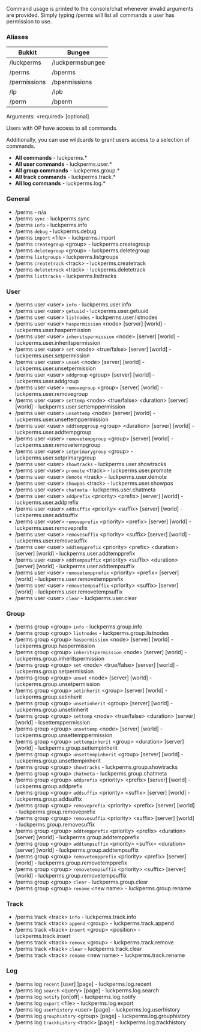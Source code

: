Command usage is printed to the console/chat whenever invalid arguments are provided. Simply typing /perms will list all commands a user has permission to use.

### Aliases
| Bukkit           | Bungee           |
|------------------|------------------|
| /luckperms       | /luckpermsbungee |
| /perms           | /bperms          |
| /permissions     | /bpermissions    |
| /lp              | /lpb             |
| /perm            | /bperm           |

Arguments: \<required\> [optional]

Users with OP have access to all commands.

Additionally, you can use wildcards to grant users access to a selection of commands.
* **All commands** - luckperms.*
* **All user commands** - luckperms.user.*
* **All group commands** - luckperms.group.*
* **All track commands** - luckperms.track.*
* **All log commands** - luckperms.log.*

### General
*  /perms - n/a
*  /perms `sync` - luckperms.sync
*  /perms `info` - luckperms.info
*  /perms `debug` - luckperms.debug
*  /perms `import` \<file\> - luckperms.import
*  /perms `creategroup` \<group\> - luckperms.creategroup
*  /perms `deletegroup` \<group\> - luckperms.deletegroup
*  /perms `listgroups` - luckperms.listgroups
*  /perms `createtrack` \<track\> - luckperms.createtrack
*  /perms `deletetrack` \<track\> - luckperms.deletetrack
*  /perms `listtracks` - luckperms.listtracks

### User
*  /perms user \<user\> `info` - luckperms.user.info
*  /perms user \<user\> `getuuid` - luckperms.user.getuuid
*  /perms user \<user\> `listnodes` - luckperms.user.listnodes
*  /perms user \<user\> `haspermission` \<node\> [server] [world] - luckperms.user.haspermission
*  /perms user \<user\> `inheritspermission` \<node\> [server] [world] - luckperms.user.inheritspermission
*  /perms user \<user\> `set` \<node\> \<true/false\> [server] [world] - luckperms.user.setpermission
*  /perms user \<user\> `unset` \<node\> [server] [world] -  luckperms.user.unsetpermission
*  /perms user \<user\> `addgroup` \<group\> [server] [world] - luckperms.user.addgroup
*  /perms user \<user\> `removegroup` \<group\> [server] [world] - luckperms.user.removegroup
*  /perms user \<user\> `settemp` \<node\> \<true/false\> \<duration\> [server] [world] - luckperms.user.settemppermission
*  /perms user \<user\> `unsettemp` \<node\> [server] [world] - luckperms.user.unsettemppermission
*  /perms user \<user\> `addtempgroup` \<group\> \<duration\> [server] [world] - luckperms.user.addtempgroup
*  /perms user \<user\> `removetempgroup` \<group\> [server] [world] - luckperms.user.removetempgroup
*  /perms user \<user\> `setprimarygroup` \<group\> - luckperms.user.setprimarygroup
*  /perms user \<user\> `showtracks` - luckperms.user.showtracks
*  /perms user \<user\> `promote` \<track\> - luckperms.user.promote
*  /perms user \<user\> `demote` \<track\> - luckperms.user.demote
*  /perms user \<user\> `showpos` \<track\> - luckperms.user.showpos
*  /perms user \<user\> `chatmeta` - luckperms.user.chatmeta
*  /perms user \<user\> `addprefix` \<priority\> \<prefix\> [server] [world] - luckperms.user.addprefix
*  /perms user \<user\> `addsuffix` \<priority\> \<suffix\> [server] [world] - luckperms.user.addsuffix
*  /perms user \<user\> `removeprefix` \<priority\> \<prefix\> [server] [world] - luckperms.user.removeprefix
*  /perms user \<user\> `removesuffix` \<priority\> \<suffix\> [server] [world] - luckperms.user.removesuffix
*  /perms user \<user\> `addtempprefix` \<priority\> \<prefix\> \<duration\> [server] [world] - luckperms.user.addtempprefix
*  /perms user \<user\> `addtempsuffix` \<priority\> \<suffix\> \<duration\> [server] [world] - luckperms.user.addtempsuffix
*  /perms user \<user\> `removetempprefix` \<priority\> \<prefix\> [server] [world] - luckperms.user.removetempprefix
*  /perms user \<user\> `removetempsuffix` \<priority\> \<suffix\> [server] [world] - luckperms.user.removetempsuffix
*  /perms user \<user\> `clear` - luckperms.user.clear

### Group
*  /perms group \<group\> `info` - 	luckperms.group.info
*  /perms group \<group\> `listnodes` - luckperms.group.listnodes
*  /perms group \<group\> `haspermission` \<node\> [server] [world] - luckperms.group.haspermission
*  /perms group \<group\> `inheritspermission` \<node\> [server] [world] - luckperms.group.inheritspermission
*  /perms group \<group\> `set` \<node\> \<true/false\> [server] [world] - luckperms.group.setpermission
*  /perms group \<group\> `unset` \<node\> [server] [world] - luckperms.group.unsetpermission
*  /perms group \<group\> `setinherit` \<group\> [server] [world] - luckperms.group.setinherit
*  /perms group \<group\> `unsetinherit` \<group\> [server] [world] - luckperms.group.unsetinherit
*  /perms group \<group\> `settemp` \<node\> \<true/false\> \<duration\> [server] [world] - lcsettemppermission
*  /perms group \<group\> `unsettemp` \<node\> [server] [world] - luckperms.group.unsettemppermission
*  /perms group \<group\> `settempinherit` \<group\> \<duration\> [server] [world] - luckperms.group.settempinherit
*  /perms group \<group\> `unsettempinherit` \<group\> [server] [world] - luckperms.group.unsettempinherit
*  /perms group \<group\> `showtracks` - luckperms.group.showtracks
*  /perms group \<group\> `chatmeta` - luckperms.group.chatmeta
*  /perms group \<group\> `addprefix` \<priority\> \<prefix\> [server] [world] - luckperms.group.addprefix
*  /perms group \<group\> `addsuffix` \<priority\> \<suffix\> [server] [world] - luckperms.group.addsuffix
*  /perms group \<group\> `removeprefix` \<priority\> \<prefix\> [server] [world] - luckperms.group.removeprefix
*  /perms group \<group\> `removesuffix` \<priority\> \<suffix\> [server] [world] - luckperms.group.removesuffix
*  /perms group \<group\> `addtempprefix` \<priority\> \<prefix\> \<duration\> [server] [world] - luckperms.group.addtempprefix
*  /perms group \<group\> `addtempsuffix` \<priority\> \<suffix\> \<duration\> [server] [world] - luckperms.group.addtempsuffix
*  /perms group \<group\> `removetempprefix` \<priority\> \<prefix\> [server] [world] - luckperms.group.removetempprefix
*  /perms group \<group\> `removetempsuffix` \<priority\> \<suffix\> [server] [world] - luckperms.group.removetempsuffix
*  /perms group \<group\> `clear` - luckperms.group.clear
*  /perms group \<group\> `rename` \<new name\> - luckperms.group.rename

### Track
*  /perms track \<track\> `info` - luckperms.track.info
*  /perms track \<track\> `append` \<group\> - luckperms.track.append
*  /perms track \<track\> `insert` \<group\> \<position\> - luckperms.track.insert
*  /perms track \<track\> `remove` \<group\> - luckperms.track.remove
*  /perms track \<track\> `clear` - luckperms.track.clear
*  /perms track \<track\> `rename` \<new name\> - luckperms.track.rename

### Log
*  /perms log `recent` [user] [page] - luckperms.log.recent
*  /perms log `search` \<query\> [page] - luckperms.log.search
*  /perms log `notify` [on|off] - luckperms.log.notify
*  /perms log `export` \<file\> - luckperms.log.export
*  /perms log `userhistory` \<user\> [page] - luckperms.log.userhistory
*  /perms log `grouphistory` \<group\> [page] - luckperms.log.grouphistory
*  /perms log `trackhistory` \<track\> [page] - luckperms.log.trackhistory